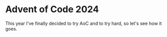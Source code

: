 # Advent of Code 2024
This year I've finally decided to try AoC and to try hard, so let's see how it goes.
